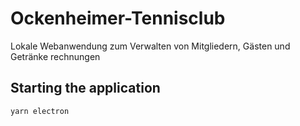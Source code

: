
# Ockenheimer-Tennisclub

Lokale Webanwendung zum Verwalten von Mitgliedern, Gästen und Getränke rechnungen

## Starting the application
```
yarn electron
```
